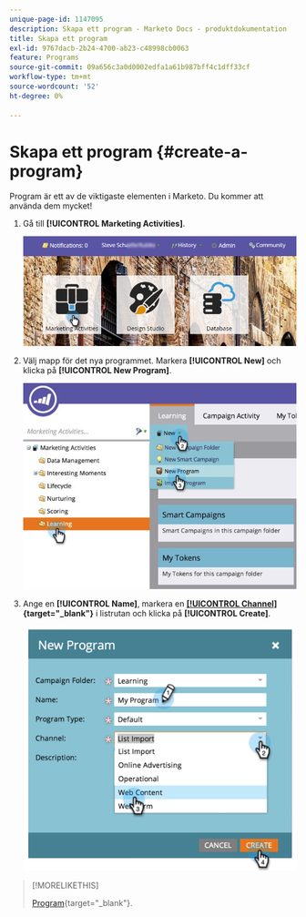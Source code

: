 ```yaml
---
unique-page-id: 1147095
description: Skapa ett program - Marketo Docs - produktdokumentation
title: Skapa ett program
exl-id: 9767dacb-2b24-4700-ab23-c48998cb0063
feature: Programs
source-git-commit: 09a656c3a0d0002edfa1a61b987bff4c1dff33cf
workflow-type: tm+mt
source-wordcount: '52'
ht-degree: 0%

---
```


# Skapa ett program {#create-a-program}

Program är ett av de viktigaste elementen i Marketo. Du kommer att använda dem mycket!

1. Gå till **[!UICONTROL Marketing Activities]**.

   ![](assets/login-marketing-activities.png)

1. Välj mapp för det nya programmet. Markera **[!UICONTROL New]** och klicka på **[!UICONTROL New Program]**.

   ![](assets/leadlifecycle.jpg)

1. Ange en **[!UICONTROL Name]**, markera en **[[!UICONTROL Channel]](/help/marketo/product-docs/administration/tags/create-a-program-channel.md){target="_blank"}** i listrutan och klicka på **[!UICONTROL Create]**.

   ![](assets/image2015-2-5-16-3a33-3a23.png)

>[!MORELIKETHIS]
>
>[Program](/help/marketo/product-docs/core-marketo-concepts/programs/creating-programs/understanding-programs.md){target="_blank"}.
